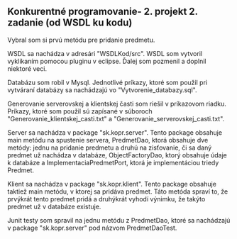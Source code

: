 Konkurentné programovanie- 2. projekt 2. zadanie (od WSDL ku kodu)
------------------------------------------------------------------

Vybral som si prvú metódu pre pridanie predmetu.

WSDL sa nachádza v adresári "WSDLKod/src". WSDL som vytvoril vyklikaním pomocou pluginu v eclipse. Ďalej som pozmenil a doplnil niektoré veci.

Databázu som robil v Mysql. Jednotlivé príkazy, ktoré som použil pri vytváraní databázy sa nachádzajú vo "Vytvorenie_databazy.sql".

Generovanie serverovskej a klientskej časti som riešil v príkazovom riadku. Príkazy, ktoré som použil sú zapísané v súboroch "Generovanie_klientskej_casti.txt" a "Generovanie_serverovskej_casti.txt".

Server sa nachádza v package "sk.kopr.server". Tento package obsahuje main metódu na spustenie servera, PredmetDao, ktorá obsahuje dve metódy: jednu na pridanie predmetu a druhú na zisťovanie, či sa daný predmet už nachádza v databáze, ObjectFactoryDao, ktorý obsahuje údaje k databáze a ImplementaciaPredmetPort, ktorá je implementáciou triedy Predmet.

Klient sa nachádza v package "sk.kopr.klient". Tento package obsahuje taktiež main metódu, v ktorej sa pridáva predmet. Táto metóda spraví to, že prvýkrát tento predmet pridá a druhýkrát vyhodí výnimku, že takýto predmet už v databáze existuje.

Junit testy som spravil na jednu metódu z PredmetDao, ktoré sa nachádzajú v package "sk.kopr.server" pod názvom PredmetDaoTest.
